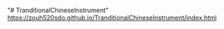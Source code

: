 "# TranditionalChineseInstrument" 
https://zouh520sdo.github.io/TranditionalChineseInstrument/index.html